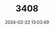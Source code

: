 ---
title: "3408"
category: "Bythiospeum reisalpense"
draft: false
date: 2024-02-22 13:03:49
languages:
  German: ["Gestreifte Hohlendeckelschnecke"]
---